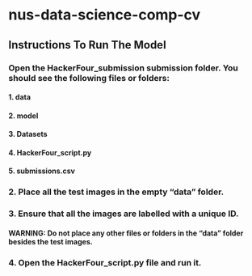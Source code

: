 # nus-data-science-comp-cv
## Instructions To Run The Model
### Open the HackerFour_submission submission folder. You should see the following files or folders:
#### 1.	data
#### 2.	model
#### 3.	Datasets
#### 4.	HackerFour_script.py
#### 5.	submissions.csv
### 2.	Place all the test images in the empty “data” folder.
### 3.	Ensure that all the images are labelled with a unique ID.
#### WARNING: Do not place any other files or folders in the “data” folder besides the test images.
### 4.	Open the HackerFour_script.py file and run it.
